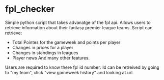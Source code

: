 # fpl_checker
Simple python script that takes advanatge of the fpl api. Allows users to retrieve information about their fantasy premier league teams.
Script can retrieve:
- Total Pointes for the gameweek and points per player
- Changes in prices for a player
- Changes in standings in leagues
- Player news
And many other features. 


Users are required to know there fpl id number:
Id can be retreived by going to "my team", click "view gameweek history" and looking at url.

